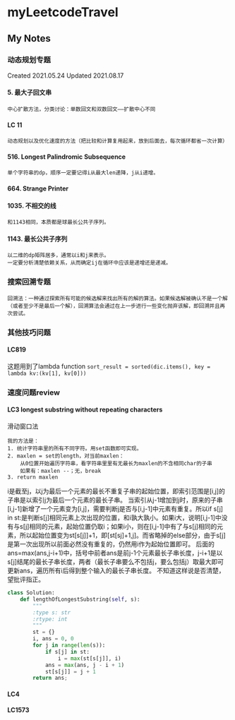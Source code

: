 # myLeetcodeTravel


## My Notes

### 动态规划专题
Created 2021.05.24
Updated 2021.08.17



#### 5. 最大子回文串
    中心扩散方法，分类讨论：单数回文和双数回文——扩散中心不同
    

#### LC 11
    动态规划以及优化速度的方法（把比较和计算复用起来，放到后面去，每次循环都省一次计算）

#### 516. Longest Palindromic Subsequence
    单个字符串的dp，顺序一定要记得i从最大len递降，j从i递增。

#### 664. Strange Printer
#### 1035. 不相交的线

    和1143相同，本质都是球最长公共子序列。

#### 1143. 最长公共子序列

    以二维的dp矩阵居多，通常以i和j来表示。
    一定要分析清楚依赖关系，从而确定ij在循环中应该是递增还是递减。

### 搜索回溯专题
    回溯法：一种通过探索所有可能的候选解来找出所有的解的算法。如果候选解被确认不是一个解（或者至少不是最后一个解），回溯算法会通过在上一步进行一些变化抛弃该解，即回溯并且再次尝试。


### 其他技巧问题
#### LC819

这题用到了lambda function
`sort_result = sorted(dic.items(), key = lambda kv:(kv[1], kv[0]))`


### 速度问题review
#### LC3 longest substring without repeating characters
滑动窗口法
```
我的方法是：
1. 统计字符串里的所有不同字符。用set函数即可实现。
2. maxlen = set的length，对当前maxlen：
    从0位置开始遍历字符串，看字符串里里有无最长为maxlen的不含相同char的子串
    如果有：maxlen --；无，break
3. return maxlen
```

i是截至j，以j为最后一个元素的最长不重复子串的起始位置，即索引范围是[i,j]的子串是以索引j为最后一个元素的最长子串。 当索引从j-1增加到j时，原来的子串[i,j-1]新增了一个元素变为[i,j]，需要判断j是否与[i,j-1]中元素有重复。所以if s[j] in st:是判断s[j]相同元素上次出现的位置，和i孰大孰小。如果i大，说明[i,j-1]中没有与s[j]相同的元素，起始位置仍取i；如果i小，则在[i,j-1]中有了与s[j]相同的元素，所以起始位置变为st[s[j]]+1，即[st[sj]+1,j]。而省略掉的else部分，由于s[j]是第一次出现所以前面必然没有重复的，仍然用i作为起始位置即可。 后面的ans=max(ans,j-i+1)中，括号中前者ans是前j-1个元素最长子串长度，j-i+1是以s[j]结尾的最长子串长度，两者（最长子串要么不包括j，要么包括j）取最大即可更新ans，遍历所有i后得到整个输入的最长子串长度。 不知道这样说是否清楚，望批评指正。


    
``` python
class Solution:
    def lengthOfLongestSubstring(self, s):
        """
        :type s: str
        :rtype: int
        """
        st = {}
        i, ans = 0, 0
        for j in range(len(s)):
            if s[j] in st:
                i = max(st[s[j]], i)
            ans = max(ans, j - i + 1)
            st[s[j]] = j + 1
        return ans;
```

#### LC4
#### LC1573


